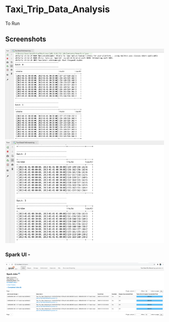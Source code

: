 # Taxi_Trip_Data_Analysis

To Run



## Screenshots

<img src="images/screen_1.png">

<img src="images/screen_2.png">

### Spark UI -

<img src="images/screen_3.png">



